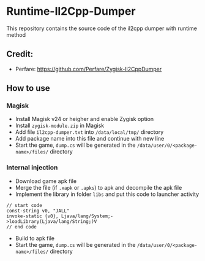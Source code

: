 # Runtime-Il2Cpp-Dumper
This repository contains the source code of the il2cpp dumper with runtime method

## Credit:
- Perfare: https://github.com/Perfare/Zygisk-Il2CppDumper

## How to use
### Magisk
- Install Magisk v24 or heigher and enable Zygisk option
- Install `zygisk-module.zip` in Magisk
- Add file `il2cpp-dumper.txt` into `/data/local/tmp/` directory
- Add package name into this file and continue with new line
- Start the game, `dump.cs` will be generated in the `/data/user/0/<package-name>/files/` directory

### Internal injection
- Download game apk file
- Merge the file (if `.xapk` or `.apks`) to apk and decompile the apk file
- Implement the library in folder `libs` and put this code to launcher activity

```smali
// start code
const-string v0, "JALL"
invoke-static {v0}, Ljava/lang/System;->loadLibrary(Ljava/lang/String;)V
// end code
```

- Build to apk file
- Start the game, `dump.cs` will be generated in the `/data/user/0/<package-name>/files/` directory

